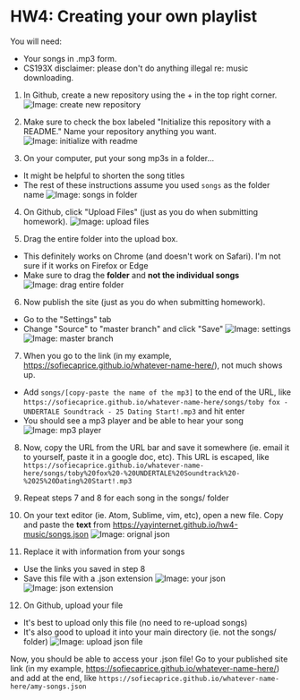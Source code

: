 # HW4: Creating your own playlist

You will need:
- Your songs in .mp3 form. 
- CS193X disclaimer: please don't do anything illegal re: music downloading.

1. In Github, create a new repository using the + in the top right corner.
![Image: create new repository](/images/1.png?raw=true)

2. Make sure to check the box labeled "Initialize this repository with a README." Name your repository anything you want.
![Image: initialize with readme](/images/2.png?raw=true)

3. On your computer, put your song mp3s in a folder...
- It might be helpful to shorten the song titles
- The rest of these instructions assume you used `songs` as the folder name
![Image: songs in folder](/images/4.png?raw=true)

4. On Github, click "Upload Files" (just as you do when submitting homework).
![Image: upload files](/images/3.png?raw=true)

5. Drag the entire folder into the upload box.
- This definitely works on Chrome (and doesn't work on Safari). I'm not sure if it works on Firefox or Edge
- Make sure to drag the **folder** and **not the individual songs**
![Image: drag entire folder](/images/5.png?raw=true)

6. Now publish the site (just as you do when submitting homework).
- Go to the "Settings" tab
- Change "Source" to "master branch" and click "Save"
![Image: settings](/images/6.png?raw=true)
![Image: master branch](/images/7.png?raw=true)

7. When you go to the link (in my example, https://sofiecaprice.github.io/whatever-name-here/), not much shows up. 
- Add `songs/[copy-paste the name of the mp3]` to the end of the URL, like `https://sofiecaprice.github.io/whatever-name-here/songs/toby fox - UNDERTALE Soundtrack - 25 Dating Start!.mp3` and hit enter
- You should see a mp3 player and be able to hear your song
![Image: mp3 player](/images/8.png?raw=true)

8. Now, copy the URL from the URL bar and save it somewhere (ie. email it to yourself, paste it in a google doc, etc). This URL is escaped, like `https://sofiecaprice.github.io/whatever-name-here/songs/toby%20fox%20-%20UNDERTALE%20Soundtrack%20-%2025%20Dating%20Start!.mp3`

9. Repeat steps 7 and 8 for each song in the songs/ folder

10. On your text editor (ie. Atom, Sublime, vim, etc), open a new file. Copy and paste the **text** from https://yayinternet.github.io/hw4-music/songs.json
![Image: orignal json](/images/9.png?raw=true)

11. Replace it with information from your songs
- Use the links you saved in step 8
- Save this file with a .json extension
![Image: your json](/images/10.png?raw=true)
![Image: json extension](/images/11.png?raw=true)

12. On Github, upload your file
- It's best to upload only this file (no need to re-upload songs)
- It's also good to upload it into your main directory (ie. not the songs/ folder)
![Image: upload json file](/images/12.png?raw=true)

Now, you should be able to access your .json file! Go to your published site link (in my example, https://sofiecaprice.github.io/whatever-name-here/) and add at the end, like `https://sofiecaprice.github.io/whatever-name-here/amy-songs.json`
